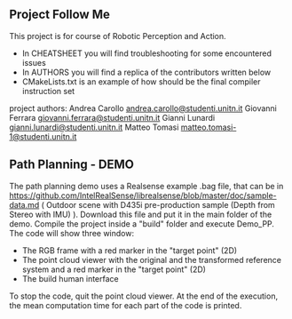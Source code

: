 ## Project Follow Me
This project is for course of Robotic Perception and Action.
 - In CHEATSHEET you will find troubleshooting for some encountered issues
 - In AUTHORS you will find a replica of the contributors written below
 - CMakeLists.txt is an example of how should be the final compiler instruction set

project authors:
Andrea Carollo andrea.carollo@studenti.unitn.it
Giovanni Ferrara giovanni.ferrara@studenti.unitn.it
Gianni Lunardi gianni.lunardi@studenti.unitn.it
Matteo Tomasi matteo.tomasi-1@studenti.unitn.it

## Path Planning - DEMO
The path planning demo uses a Realsense example .bag file, that can be in https://github.com/IntelRealSense/librealsense/blob/master/doc/sample-data.md ( Outdoor scene with D435i pre-production sample (Depth from Stereo with IMU) ). Download this file and put it in the main folder of the demo. Compile the project inside a "build" folder and execute Demo_PP. 
The code will show three window:
  - The RGB frame with a red marker in the "target point" (2D)
  - The point cloud viewer with the original and the transformed reference system and a red marker in the "target point" (2D)
  - The build human interface

To stop the code, quit the point cloud viewer. At the end of the execution, the mean computation time for each part of the code is printed.

